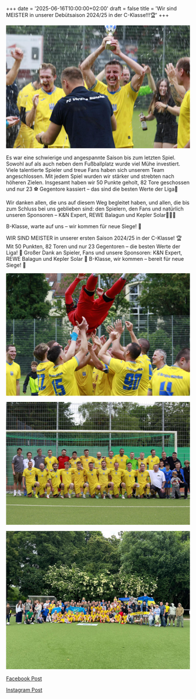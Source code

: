 +++
date = '2025-06-16T10:00:00+02:00'
draft = false
title = 'Wir sind MEISTER in unserer Debütsaison 2024/25 in der C-Klasse!!!🏆'
+++

![Feier der Mannschaft des FC Ukraine München e.V.](img1.jpg)

Es war eine schwierige und angespannte Saison bis zum letzten Spiel. Sowohl auf als auch neben dem Fußballplatz wurde viel Mühe investiert. Viele talentierte Spieler und treue Fans haben sich unserem Team angeschlossen. Mit jedem Spiel wurden wir stärker und strebten nach höheren Zielen. Insgesamt haben wir 50 Punkte geholt, 82 Tore geschossen und nur 23 ⚽️ Gegentore kassiert – das sind die besten Werte der Liga💪

Wir danken allen, die uns auf diesem Weg begleitet haben, und allen, die bis zum Schluss bei uns geblieben sind: den Spielern, den Fans und natürlich unseren Sponsoren – K&N Expert, REWE Balagun und Kepler Solar🫶🫶🫶

B-Klasse, warte auf uns – wir kommen für neue Siege! 👊

WIR SIND MEISTER in unserer ersten Saison 2024/25 in der C-Klasse! 🏆
Mit 50 Punkten, 82 Toren und nur 23 Gegentoren – die besten Werte der Liga! 💪
Großer Dank an Spieler, Fans und unsere Sponsoren: K&N Expert, REWE Balagun und Kepler Solar 🫶
B-Klasse, wir kommen – bereit für neue Siege! 👊

![Feier der Mannschaft des FC Ukraine München e.V.](img2.jpg)

![Feier der Mannschaft des FC Ukraine München e.V.](img3.jpg)

![Feier der Mannschaft des FC Ukraine München e.V.](img4.jpg)

[Facebook Post](https://www.facebook.com/FCUkrajinaMuenchen/posts/pfbid0PgMvtZWDUHo4xSBDoSeb1gcuAHFVtt3KyHkARjveqd3afjpV5H7PbrWx9Br87jytl)

[Instagram Post](https://www.instagram.com/p/DKiArEDN5mb/?img_index=4)
